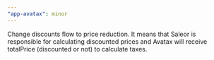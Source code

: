 ```yaml
---
"app-avatax": minor
---
```


Change discounts flow to price reduction. It means that Saleor is responsible for calculating discounted prices and Avatax will receive totalPrice (discounted or not) to calculate taxes.
